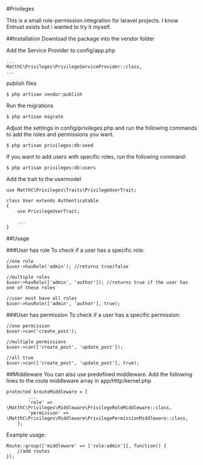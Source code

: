 #Privileges

This is a small role-permission integration for laravel projects. I know Entrust exists but i wanted to try it myself.

##Installation
Download the package into the vendor folder

Add the Service Provider to config/app.php

```
...
MatthC\Privileges\PrivilegeServiceProvider::class,
...
```

publish files

```
$ php artisan vendor:publish
```

Run the migrations

```
$ php artisan migrate
```

Adjust the settings in config/privileges.php and run the following commands to add the roles and permissions you want.

```
$ php artisan privileges:db:seed
```

If you want to add users with specific roles, run the following command:

```
$ php artisan privileges:db:users
```

Add the trait to the usermodel

```
use MatthC\Privileges\Traits\PrivilegeUserTrait;

class User extends Authenticatable
{
    use PrivilegeUserTrait;
    
    ...
}
```

##Usage

###User has role
To check if a user has a specific role:

```
//one role
$user->hasRole('admin'); //returns true/false

//multiple roles
$user->hasRole(['admin', 'author']); //returns true if the user has one of these roles

//user must have all roles
$user->hasRole(['admin', 'author'], true);

```

###User has permission
To check if a user has a specific permission:

```
//one permission
$user->can('create_post');

//multiple permissions
$user->can(['create_post', 'update_post']);

//all true
$user->can(['create_post', 'update_post'], true);

```
##Middleware
You can also use predefined middleware. Add the following lines to the route middleware array in app/Http/kernel.php

```
protected $routeMiddleware = [
        ...
        'role' => \MatthC\Privileges\Middleware\PrivilegeRoleMiddleware::class,
        'permission' => \MatthC\Privileges\Middleware\PrivilegePermissionMiddleware::class,
    ];
```

Example usage:

```
Route::group(['middleware' => ['role:admin']], function() {
    //add routes
});
```
